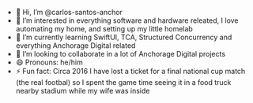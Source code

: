 - 👋 Hi, I’m @carlos-santos-anchor
- 👀 I’m interested in everything software and hardware releated, I love automating my home, and setting up my little homelab
- 🌱 I’m currently learning SwiftUI, TCA, Structured Concurrency and everything Anchorage Digital related
- 💞️ I’m looking to collaborate in a lot of Anchorage Digital projects
- 😄 Pronouns: he/him
- ⚡ Fun fact: Circa 2016 I have lost a ticket for a final national cup match (the real footbal) so I spent the game time seeing it in a food truck nearby stadium while my wife was inside

<!---
carlos-santos-anchor/carlos-santos-anchor is a ✨ special ✨ repository because its `README.md` (this file) appears on your GitHub profile.
You can click the Preview link to take a look at your changes.
--->
